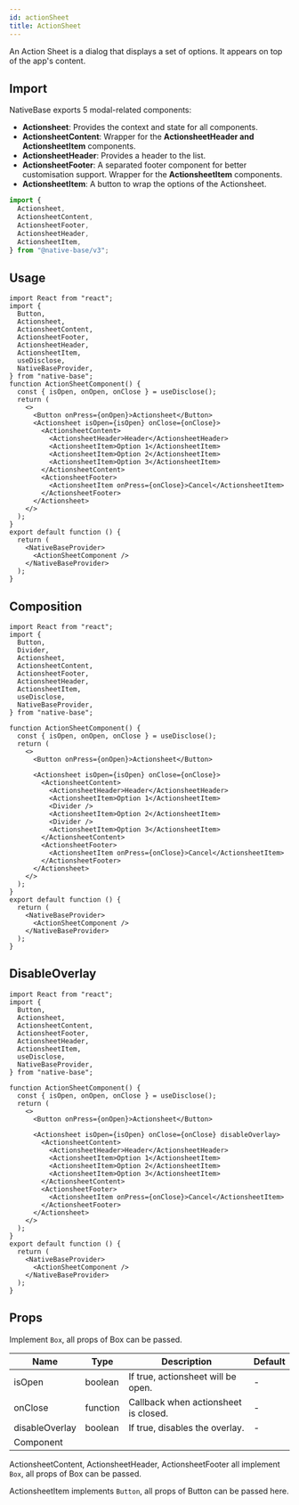 ```yaml
---
id: actionSheet
title: ActionSheet
---
```


An Action Sheet is a dialog that displays a set of options. It appears on top of the app's content.

## Import

NativeBase exports 5 modal-related components:

- **Actionsheet**: Provides the context and state for all components.
- **ActionsheetContent**: Wrapper for the **ActionsheetHeader and ActionsheetItem** components.
- **ActionsheetHeader**: Provides a header to the list.
- **ActionsheetFooter**: A separated footer component for better customisation support. Wrapper for the **ActionsheetItem** components.
- **ActionsheetItem**: A button to wrap the options of the Actionsheet.

```jsx
import {
  Actionsheet,
  ActionsheetContent,
  ActionsheetFooter,
  ActionsheetHeader,
  ActionsheetItem,
} from "@native-base/v3";
```

## Usage

```SnackPlayer name=ActionSheet%20Usage
import React from "react";
import {
  Button,
  Actionsheet,
  ActionsheetContent,
  ActionsheetFooter,
  ActionsheetHeader,
  ActionsheetItem,
  useDisclose,
  NativeBaseProvider,
} from "native-base";
function ActionSheetComponent() {
  const { isOpen, onOpen, onClose } = useDisclose();
  return (
    <>
      <Button onPress={onOpen}>Actionsheet</Button>
      <Actionsheet isOpen={isOpen} onClose={onClose}>
        <ActionsheetContent>
          <ActionsheetHeader>Header</ActionsheetHeader>
          <ActionsheetItem>Option 1</ActionsheetItem>
          <ActionsheetItem>Option 2</ActionsheetItem>
          <ActionsheetItem>Option 3</ActionsheetItem>
        </ActionsheetContent>
        <ActionsheetFooter>
          <ActionsheetItem onPress={onClose}>Cancel</ActionsheetItem>
        </ActionsheetFooter>
      </Actionsheet>
    </>
  );
}
export default function () {
  return (
    <NativeBaseProvider>
      <ActionSheetComponent />
    </NativeBaseProvider>
  );
}
```

## Composition

```SnackPlayer name=ActionSheet%20Composition
import React from "react";
import {
  Button,
  Divider,
  Actionsheet,
  ActionsheetContent,
  ActionsheetFooter,
  ActionsheetHeader,
  ActionsheetItem,
  useDisclose,
  NativeBaseProvider,
} from "native-base";

function ActionSheetComponent() {
  const { isOpen, onOpen, onClose } = useDisclose();
  return (
    <>
      <Button onPress={onOpen}>Actionsheet</Button>

      <Actionsheet isOpen={isOpen} onClose={onClose}>
        <ActionsheetContent>
          <ActionsheetHeader>Header</ActionsheetHeader>
          <ActionsheetItem>Option 1</ActionsheetItem>
          <Divider />
          <ActionsheetItem>Option 2</ActionsheetItem>
          <Divider />
          <ActionsheetItem>Option 3</ActionsheetItem>
        </ActionsheetContent>
        <ActionsheetFooter>
          <ActionsheetItem onPress={onClose}>Cancel</ActionsheetItem>
        </ActionsheetFooter>
      </Actionsheet>
    </>
  );
}
export default function () {
  return (
    <NativeBaseProvider>
      <ActionSheetComponent />
    </NativeBaseProvider>
  );
}
```

## DisableOverlay

```SnackPlayer name=ActionSheet%20DisplayOverlay
import React from "react";
import {
  Button,
  Actionsheet,
  ActionsheetContent,
  ActionsheetFooter,
  ActionsheetHeader,
  ActionsheetItem,
  useDisclose,
  NativeBaseProvider,
} from "native-base";

function ActionSheetComponent() {
  const { isOpen, onOpen, onClose } = useDisclose();
  return (
    <>
      <Button onPress={onOpen}>Actionsheet</Button>

      <Actionsheet isOpen={isOpen} onClose={onClose} disableOverlay>
        <ActionsheetContent>
          <ActionsheetHeader>Header</ActionsheetHeader>
          <ActionsheetItem>Option 1</ActionsheetItem>
          <ActionsheetItem>Option 2</ActionsheetItem>
          <ActionsheetItem>Option 3</ActionsheetItem>
        </ActionsheetContent>
        <ActionsheetFooter>
          <ActionsheetItem onPress={onClose}>Cancel</ActionsheetItem>
        </ActionsheetFooter>
      </Actionsheet>
    </>
  );
}
export default function () {
  return (
    <NativeBaseProvider>
      <ActionSheetComponent />
    </NativeBaseProvider>
  );
}
```

## Props

Implement `Box`, all props of Box can be passed.

| Name           | Type     | Description                          | Default |
|----------------|----------|--------------------------------------|---------|
| isOpen         | boolean  | If true, actionsheet will be open.   | -       |
| onClose        | function | Callback when actionsheet is closed. | -       |
| disableOverlay | boolean  | If true, disables the overlay.       | -       |
| Component      |          |                                      |         |

ActionsheetContent, ActionsheetHeader, ActionsheetFooter all implement `Box`, all props of Box can be passed.

ActionsheetItem implements `Button`, all props of Button can be passed here.

